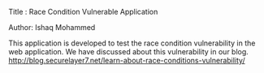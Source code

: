 Title : Race Condition Vulnerable Application

Author: Ishaq Mohammed

This application is developed to test the race condition vulnerability in the web application. We have discussed about this vulnerability in our blog.
http://blog.securelayer7.net/learn-about-race-conditions-vulnerability/


